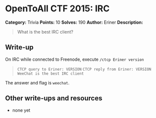# OpenToAll CTF 2015: IRC

**Category:** Trivia
**Points:** 10
**Solves:** 190
**Author:** Eriner
**Description:** 

> What is the best IRC client?

## Write-up

On IRC while connected to Freenode, execute `/ctcp Eriner version`
> `CTCP query to Eriner: VERSION`
> `CTCP reply from Eriner: VERSION WeeChat is the best IRC client`

The answer and flag is `weechat`.

## Other write-ups and resources

* none yet
